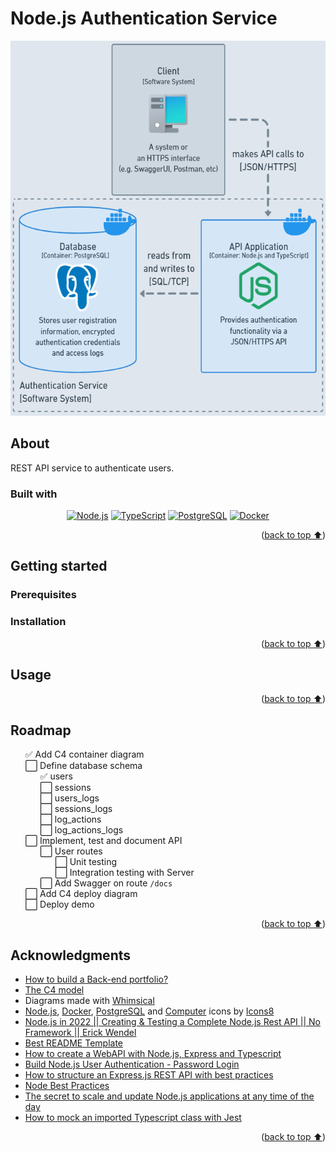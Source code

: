 # Node.js Authentication Service

<div align="center">
  <img src="_docs/diagrams/container.png" height="600"
  alt="C4 Container Diagram">
</div>

## About

REST API service to authenticate users.

### Built with

<div align="center">

[![Node.js][nodejs-badge]][nodejs-url]
[![TypeScript][typescript-badge]][typescript-url]
[![PostgreSQL][postgresql-badge]][postgresql-url]
[![Docker][docker-badge]][docker-url]

</div>
<p align="right">(<a href="#nodejs-authentication-service">back to top ⬆️</a>)</p>

## Getting started

### Prerequisites

### Installation

<p align="right">(<a href="#nodejs-authentication-service">back to top ⬆️</a>)</p>

## Usage

<p align="right">(<a href="#nodejs-authentication-service">back to top ⬆️</a>)</p>

## Roadmap

<ul type="none">
  <li>✅ Add C4 container diagram</li>
  <li>⬜ Define database schema
    <ul type="none">
      <li>✅ users</li>
      <li>⬜ sessions</li>
      <li>⬜ users_logs</li>
      <li>⬜ sessions_logs</li>
      <li>⬜ log_actions</li>
      <li>⬜ log_actions_logs</li>
    </ul>
  </li>
  <li>⬜ Implement, test and document API
    <ul type="none">
      <li>⬜ User routes
        <ul type="none">
          <li>⬜ Unit testing</li>
          <li>⬜ Integration testing with Server</li>
        </ul>
      </li>
      <li>⬜ Add Swagger on route <code>/docs</code></li>
    </ul>
  </li>
  <li>⬜ Add C4 deploy diagram</li>
  <li>⬜ Deploy demo</li>
</ul>

<p align="right">(<a href="#nodejs-authentication-service">back to top ⬆️</a>)</p>

## Acknowledgments

- [How to build a Back-end portfolio?]
- [The C4 model]
- Diagrams made with [Whimsical]
- [Node.js][icons8-nodejs], [Docker][icons8-docker], [PostgreSQL][icons8-postgresql] and [Computer][icons8-computer] icons by [Icons8]
- [Node.js in 2022 || Creating & Testing a Complete Node.js Rest API || No Framework || Erick Wendel][erick-wendel-1]
- [Best README Template]
- [How to create a WebAPI with Node.js, Express and Typescript][luiz-tools-1]
- [Build Node.js User Authentication - Password Login][web-dev-simplified-1]
- [How to structure an Express.js REST API with best practices][treblle-1]
- [Node Best Practices][goldbergyoni-1]
- [The secret to scale and update Node.js applications at any time of the day][erick-wendel-2]
- [How to mock an imported Typescript class with Jest][abou-kone-1]

<p align="right">(<a href="#nodejs-authentication-service">back to top ⬆️</a>)</p>

<!-- Markdown links and images -->

[nodejs-badge]: https://img.shields.io/badge/Node.js-3C873A?style=for-the-badge&logo=node.js&logoColor=white
[nodejs-url]: https://nodejs.org/en
[typescript-badge]: https://img.shields.io/badge/TypeScript-358EF1?style=for-the-badge&logo=typescript&logoColor=white
[typescript-url]: https://www.typescriptlang.org/
[postgresql-badge]: https://img.shields.io/badge/PostgreSQL-0064a5?style=for-the-badge&logo=postgresql&logoColor=white
[postgresql-url]: https://www.postgresql.org/
[docker-badge]: https://img.shields.io/badge/Docker-0db7ed?style=for-the-badge&logo=docker&logoColor=white
[docker-url]: https://www.docker.com/
[How to build a Back-end portfolio?]: https://www.youtube.com/watch?v=sTUbOGf9V1U
[The C4 model]: https://c4model.com/
[Whimsical]: https://whimsical.com/
[icons8-nodejs]: https://icons8.com/icon/hsPbhkOH4FMe/node-js
[icons8-docker]: https://icons8.com/icon/cdYUlRaag9G9/docker
[icons8-postgresql]: https://icons8.com/icon/38561/postgresql
[icons8-computer]: https://icons8.com/icon/Qh2tCGOAtV52/workstation
[Icons8]: https://icons8.com
[erick-wendel-1]: https://www.youtube.com/watch?v=xR4D2bp8_S0
[erick-wendel-2]: https://www.youtube.com/watch?v=ge31HzWk5T8
[Best README Template]: https://github.com/othneildrew/Best-README-Template
[luiz-tools-1]: https://www.luiztools.com.br/post/como-criar-uma-webapi-com-node-js-express-e-typescript/
[web-dev-simplified-1]: https://www.youtube.com/watch?v=Ud5xKCYQTjM
[treblle-1]: https://blog.treblle.com/egergr/
[goldbergyoni-1]: https://github.com/goldbergyoni/nodebestpractices
[abou-kone-1]: https://dev.to/codedivoire/how-to-mock-an-imported-typescript-class-with-jest-2g7j
